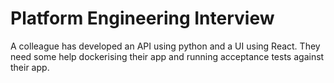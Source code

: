 # Platform Engineering Interview

A colleague has developed an API using python and a UI using React. They need some help dockerising their app and running acceptance tests against their app.